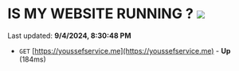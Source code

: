 # IS MY WEBSITE RUNNING ? [![](https://img.shields.io/static/v1?label=Sponsor&message=%E2%9D%A4&logo=GitHub&color=%23fe8e86)](https://github.com/sponsors/Youssef-Lehmam)

Last updated: **9/4/2024, 8:30:48 PM**

- `GET` [https://youssefservice.me](https://youssefservice.me) - **Up** (184ms)
